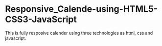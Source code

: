 # Responsive_Calende-using-HTML5-CSS3-JavaScript

This is fully resposive calender using three technologies as html, css and javascript.
